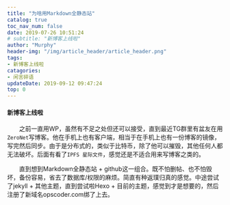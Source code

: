 ```yaml
---
title: "为啥用Markdown全静态站"
catalog: true
toc_nav_num: false
date: 2019-07-26 10:51:24
# subtitle: "新博客上线啦"
author: "Murphy"
header-img: "/img/article_header/article_header.png"
tags:
- 新博客上线啦
catagories:
- 闲言碎语
updateDate: 2019-09-12 09:47:24
top: 0
---
```

#### 新博客上线啦
&emsp;&emsp;之前一直用WP，虽然有不足之处但还可以接受，直到最近TG群里有盆友在用`ZeroNet`写博客。他在手机上也有客户端，相当于在手机上也有一份博客的镜像，写完然后同步。由于是分布式的，类似于比特币，除了他可以摧毁，其他任何人都无法破坏。后面有看了`IPFS 星际文件`，感觉还是不适合用来写博客之类的。

&emsp;&emsp;直到想到Markdown全静态站 + github这一组合。既不怕删帖、也不怕毁坏，备份容易，省去了数据库/权限的麻烦。简直有种返璞归真的感觉。中途尝试了jekyll + 其他主题，直到尝试啦Hexo + 目前的主题，感觉到才是想要的，然后注册了新域名opscoder.com绑了上去。